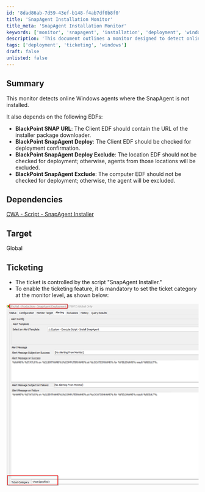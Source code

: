 ```yaml
---
id: '8dad86ab-7d59-43ef-b148-f4ab7df0b8f0'
title: 'SnapAgent Installation Monitor'
title_meta: 'SnapAgent Installation Monitor'
keywords: ['monitor', 'snapagent', 'installation', 'deployment', 'windows']
description: 'This document outlines a monitor designed to detect online Windows agents where the SnapAgent is not installed. It includes dependencies on specific EDFs for installation confirmation and exclusion criteria, as well as ticketing control through the SnapAgent Installer script.'
tags: ['deployment', 'ticketing', 'windows']
draft: false
unlisted: false
---
```


## Summary

This monitor detects online Windows agents where the SnapAgent is not installed.

It also depends on the following EDFs:
- **BlackPoint SNAP URL**: The Client EDF should contain the URL of the installer package downloader.
- **BlackPoint SnapAgent Deploy**: The Client EDF should be checked for deployment confirmation.
- **BlackPoint SnapAgent Deploy Exclude**: The location EDF should not be checked for deployment; otherwise, agents from those locations will be excluded.
- **BlackPoint SnapAgent Exclude**: The computer EDF should not be checked for deployment; otherwise, the agent will be excluded.

## Dependencies

[CWA - Script - SnapAgent Installer](<../scripts/BlackPoint - SnapAgent Installer.md>)

## Target

Global

## Ticketing

- The ticket is controlled by the script "SnapAgent Installer."
- To enable the ticketing feature, it is mandatory to set the ticket category at the monitor level, as shown below:

![Ticket Category](../../../static/img/BlackPoint-SnapAgent-Deployment/image_1.png)

